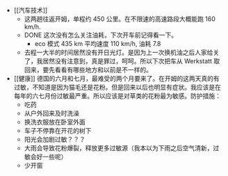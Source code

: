 - [[汽车技术]]
	- 这两趟往返开姆，单程约 450 公里。在不限速的高速路段大概能跑 160 km/h.
	- DONE 这次没有怎么关注油耗，下次开车前记得看一下。
		- eco 模式 435 km 平均速度 110 km/h, 油耗 7.8
	- 去程一大半的时间居然没有开日光灯。是因为上一次换机油之后人家给关了，我居然没有注意到，真是罪过，呵呵。所以下次把车从 Werkstatt 取回来，要先看看有哪些地方和以前是不一样的。
- [[健康]] 德国的六月和七月，最难受的两个月要来了。在开姆的这两天真的有过敏，不知道是因为猫毛还是花粉。但是回来以后也明显有症状。我应该是在每年的六七月份过敏最严重。所以应该是对草类的花粉最为敏感。防护措施：
	- 吃药
	- 从户外回来及时洗澡
	- 换洗衣服放在卧室外面
	- 车子不停靠在开花的树下
	- 阳光会加剧过敏？？？
	- 大雨会导致花粉爆裂，释放更多过敏源（我本以为下雨之后空气清新，过敏会好一些呢）
	- 少开窗